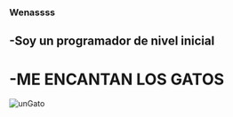 ### Wenassss
## -Soy un programador de nivel inicial 
# -ME ENCANTAN LOS GATOS
 <img src="https://pbs.twimg.com/media/EIW55xzXsAAxVRH.jpg:large" alt="unGato">

